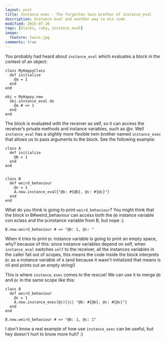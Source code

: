 ```yaml
---
layout: post
title: Instance exec - The forgotten twin brother of instance_eval
description: Instance eval and another way to mix code
modified: 2015-07-26
tags: [blocks, ruby, instance_eval]
image:
  feature: twins.jpg
comments: true
---
```

You probably had heard about `instance_eval` which evaluates a block in the context of an object:


    class MyHappyClass
      def initialize
        @a = 1
      end
    end

    obj = MyHappy.new
      obj.instance_eval do
        @a # => 1
      end
    end

The block is evaluated with the receiver as self, so it can access the receiver’s private methods and instance variables, such as @v. Well 
`instance_eval` has a slightly more flexible twin brother named `instance_exec` that allows us to pass arguments to the block. See the following example:


    class A
      def initialize
        @b = 1
      end
    end


    class B
      def weird_behaviour
        @c = 1
        A.new.instance_eval{"@b: #{@b}, @c: #{@c}"}
      end
    end

    

What do you think is going to print `weird_behaviour`? You might think that the block in B#weird_behaviour can access both the `@b` instance variable con `A`class and the `@c`instance variable from B, but nope :(. 

    B.new.weird_behaviour # => "@b: 1, @c: "


When it tries to print `@c` instance variable is going to print an empty space, why? because of this: since instance variables depend on self, when `instance_eval` switches `self` to the receiver, all the instances variables in the caller fall out of scopes, this means the code inside the block interprets `@c` as a instance variable of `A` (and because it wasn't initialized that means is nil and prints out an empty string!)

This is where `instance_exec` comes to the rescue! We can use it to merge `@b` and `@c` in the same scope like this: 


    class B
      def weird_behaviour
        @c = 1
        A.new.instance_exec(@c){|c| "@b: #{@b}, @c: #{@c}"}
      end
    end

    B.new.weird_behaviour # => "@b: 1, @c: 1"

I don't know a real example of how use `instance_exec` can be useful, but hey doesn't hurt to know more huh? :)